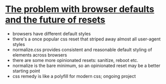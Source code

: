 # [The problem with browser defaults and the future of resets](https://www.youtube.com/watch?v=L4wPV-K1lNI)

- browsers have different default styles
- there's a once popular css reset that striped away almost all user-agent styles
- normalize.css provides consistent and reasonable default styling of elements across browsers
- there are some more opinionated resets: sanitize, reboot etc.
- normalize is the bare minimum, so an opinionated reset may be a better starting point
- css remedy is like a polyfill for modern css; ongoing project
